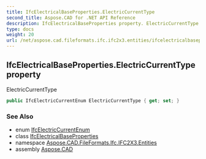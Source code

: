 ```yaml
---
title: IfcElectricalBaseProperties.ElectricCurrentType
second_title: Aspose.CAD for .NET API Reference
description: IfcElectricalBaseProperties property. ElectricCurrentType
type: docs
weight: 20
url: /net/aspose.cad.fileformats.ifc.ifc2x3.entities/ifcelectricalbaseproperties/electriccurrenttype/
---
```

## IfcElectricalBaseProperties.ElectricCurrentType property

ElectricCurrentType

```csharp
public IfcElectricCurrentEnum ElectricCurrentType { get; set; }
```

### See Also

* enum [IfcElectricCurrentEnum](../../../aspose.cad.fileformats.ifc.ifc2x3.types/ifcelectriccurrentenum/)
* class [IfcElectricalBaseProperties](../)
* namespace [Aspose.CAD.FileFormats.Ifc.IFC2X3.Entities](../../ifcelectricalbaseproperties/)
* assembly [Aspose.CAD](../../../)


